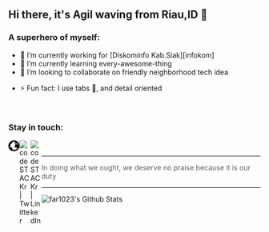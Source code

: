 ## Hi there, it's Agil waving from Riau,ID 👋

### A superhero of myself:
- 🔭 I’m currently working for [Diskominfo Kab.Siak][infokom]
- 🌱 I’m currently learning every-awesome-thing
- 👯 I’m looking to collaborate on friendly neighborhood tech idea
<!-- - 🤔 -->
<!-- - 💬 -->
<!-- - 📫 -->
<!-- - 😄 -->
- ⚡ Fun fact: I use tabs :slightly_smiling_face:, and detail oriented

<br />

### Stay in touch:

[<img align="left" alt="profile.io" width="22px" src="https://raw.githubusercontent.com/iconic/open-iconic/master/svg/globe.svg" />][profile]
[<img align="left" alt="codeSTACKr | Twitter" width="22px" src="https://cdn.jsdelivr.net/npm/simple-icons@v3/icons/twitter.svg" />][twitter]
[<img align="left" alt="codeSTACKr | LinkedIn" width="22px" src="https://cdn.jsdelivr.net/npm/simple-icons@v3/icons/linkedin.svg" />][linkedin]

<br />

---
> In doing what we ought, we deserve no praise because it is our duty
---

<img align="left" alt="far1023's Github Stats" src="https://github-readme-stats.vercel.app/api?username=far1023&show_icons=true&hide_border=true" />

[profile]: https://far1023.github.io
[twitter]: https://twitter.com/fuadagil
[linkedin]: https://linkedin.com/in/fuadagilr